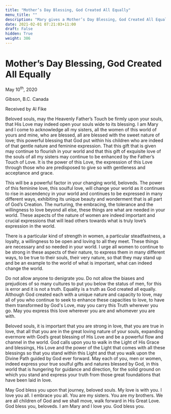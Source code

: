 ```yaml
---
title: "Mother’s Day Blessing, God Created All Equally"
menu_title: ""
description: "Mary gives a Mother’s Day Blessing, God Created All Equally"
date: 2021-02-01 07:21:03+11:00
draft: False
hidden: True
weight: 386
---
```

# Mother’s Day Blessing, God Created All Equally

May 10<sup>th</sup>, 2020

Gibson, B.C. Canada

Received by Al Fike



Beloved souls, may the Heavenly Father’s Touch be firmly upon your souls, that His Love may indeed open your souls wide to its blessing. I am Mary and I come to acknowledge all my sisters, all the women of this world of yours and mine, who are blessed, all are blessed with the sweet nature of love; this powerful blessing that God put within his children who are indeed of that gentle nature and feminine expression. That this gift that is given may continue to flourish in your world and that this gift of  exquisite love of the souls of all my sisters may continue to be enhanced by the Father’s Touch of Love. It is the power of this Love, the expression of this Love through those who are predisposed to give so with gentleness and acceptance and grace.

This will be a powerful factor in your changing world, beloveds. The power of this feminine love, this soulful love, will change your world as it continues to rise in ascendency in your world and continues to be expressed in many different ways,  exhibiting its unique beauty and wonderment that is all part of God’s Creation. The nurturing, the embracing, the tolerance and the willingness to love beyond all else, these things are what are needed in your world. These aspects of the nature of women are indeed important and crucial expressions that will lead others towards what is truly love’s expression in the world.

There is a particular kind of strength in women, a particular steadfastness, a loyalty, a willingness to be open and loving to all they meet. These things are necessary and so needed in your world. I urge all women to continue to be strong in these aspects of their nature, to express them in many different ways, to be true to their souls, their very nature, so that they may stand up and be an example to the world of what is important, what can indeed change the world. 

Do not allow anyone to denigrate you. Do not allow the biases and prejudices of so many cultures to put you below the status of men, for this is error and it is not a truth. Equality is a truth as God created all equally. Although God created each with a unique nature and capacity to love, may all of you who continue to seek to enhance these capacities to love, to have them transformed by God's Love, may you carry this Truth wherever you go. May you express this love wherever you are and whomever you are with. 

Beloved souls, it is important that you are strong in love, that you are true in love, that all that you are in the great loving nature of your souls, expanding evermore with God’s great blessing of His Love and be a powerful flow and channel in the world. God calls upon you to walk in the Light of His Grace and blessings, His Love and the power of the Light that comes with all these blessings so that you stand within this Light and that you walk upon the Divine Path guided by God ever forward. May each of you, men or women, indeed express your true soulful gifts and natures blessed by God, in this world that is hungering for guidance and direction, for the solid ground on which you stand and express your truth from those great foundations that have been laid in love.

May God bless you upon that journey, beloved souls. My love is with you. I love you all. I embrace you all. You are my sisters. You are my brothers. We are all children of God and we shall move, walk forward in His Great Love. God bless you, beloveds. I am Mary and I love you. God bless you.